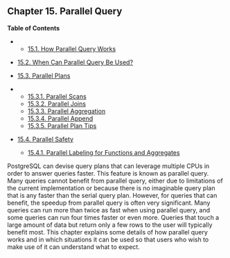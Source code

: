 ## Chapter 15. Parallel Query

**Table of Contents**

  * *   [15.1. How Parallel Query Works](how-parallel-query-works.html)
  * [15.2. When Can Parallel Query Be Used?](when-can-parallel-query-be-used.html)
  * [15.3. Parallel Plans](parallel-plans.html)

    

  * *   [15.3.1. Parallel Scans](parallel-plans.html#PARALLEL-SCANS)
    * [15.3.2. Parallel Joins](parallel-plans.html#PARALLEL-JOINS)
    * [15.3.3. Parallel Aggregation](parallel-plans.html#PARALLEL-AGGREGATION)
    * [15.3.4. Parallel Append](parallel-plans.html#PARALLEL-APPEND)
    * [15.3.5. Parallel Plan Tips](parallel-plans.html#PARALLEL-PLAN-TIPS)

* [15.4. Parallel Safety](parallel-safety.html)

  * [15.4.1. Parallel Labeling for Functions and Aggregates](parallel-safety.html#PARALLEL-LABELING)

PostgreSQL can devise query plans that can leverage multiple CPUs in order to answer queries faster. This feature is known as parallel query. Many queries cannot benefit from parallel query, either due to limitations of the current implementation or because there is no imaginable query plan that is any faster than the serial query plan. However, for queries that can benefit, the speedup from parallel query is often very significant. Many queries can run more than twice as fast when using parallel query, and some queries can run four times faster or even more. Queries that touch a large amount of data but return only a few rows to the user will typically benefit most. This chapter explains some details of how parallel query works and in which situations it can be used so that users who wish to make use of it can understand what to expect.